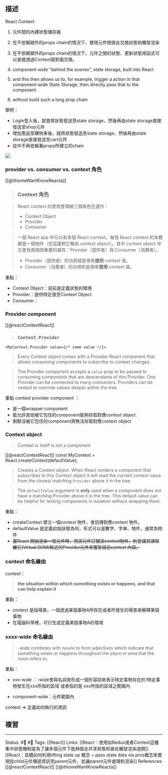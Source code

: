 ## 描述
React Context
1. 元件間的內建狀態儲存器
2. 在不依賴額外的props chain的情況下，實現元件間彼此交換狀態和觸發渲染
3. 在不依賴額外的props chain的情況下，元件之間的狀態、更新狀態用函式可以直接透過Context面對面交換。


1. component-wide "behind the scenes", state storage, built into React

2. and this then allows us to, for example, trigger a action in that component-wide State Storage, then directly pass that to the component

3. without build such a long prop chain


舉例：
- Login登入後，就會將狀態發送至state storage，然後再由state storage直接發送至shop元件
- 增加產品至購物車後，就將狀態發送至state storage，然後再由state storage直接發送至cart元件
- 從中不再依賴著props所建立的chain


![](https://res.cloudinary.com/dqfxgtyoi/image/upload/v1663607881/blog/react/context/component-wide-state-storage_caeat2.png)


### provider vs. consumer vs. context 角色
[[@ithomeWantKnowReacta]]
> ### Context 角色

> React context 的使用會環繞三個角色在運作：
>
> -   Context Object
> -   Provider
> -   Consumer

> 一個 React app 中可以有多個 React context。每個 React context 的本體都是一個物件（在這邊把它稱為 context object）。其中 context object 中又會有兩個很重要的屬性：Provider（提供者）與 Consumer（消費者）。
>
> -   Provider（提供者）的功用就是用來**提供** context 值。
> -   Consumer（消費者）的功用則是用來**使用** context 值。

重點：
- Context Object：目前是定義狀態的環境
- Provider：提供特定值至Context Object
- Consumer：

### Provider component
[[@reactContextReact]]

> ### `Context.Provider`

```
<MyContext.Provider value={/* some value */}>
```

> Every Context object comes with a Provider React component that allows consuming components to subscribe to context changes.

> The Provider component accepts a `value` prop to be passed to consuming components that are descendants of this Provider. One Provider can be connected to many consumers. Providers can be nested to override values deeper within the tree.

重點
context provider component ：
- 是一個wrapper component
- 能允許其他被它包住的component能夠存取對應context object. 
- 剩餘沒被它包住的component將無法存取對應context object

### Context object


> Context is itself is not a component
  
[[@reactContextReact]]
const MyContext = React.createContext(defaultValue);

> Creates a Context object. When React renders a component that subscribes to this Context object it will read the current context value from the closest matching `Provider` above it in the tree.

> The `defaultValue` argument is **only** used when a component does not have a matching Provider above it in the tree. This default value can be helpful for testing components in isolation without wrapping them.
  

重點：
- createContext 建立一個context 物件，會回傳對應context 物件。
- defaultValue 是定義初始狀態為何，形式可以是數字、字串、物件，通常為物件
- ~~當React 開始渲染一個元件時，而該元件訂閱該context物件，則會讓其讀取離它(Virtual DOM)較近的Provider元件來獲取目前context 內容。~~





### context 命名緣由
context：
> **the situation within which something exists or happens, and that can help explain it**


重點：
- context 是指場景，一個透過某個事物A所存在或者所發生的場景來解釋某個事物
- 在電腦科學裡，可衍生成定義某個事物A的環境
### xxxx-wide 命名緣由

> -wide combines with nouns to form adjectives which indicate that something exists or happens throughout the place or area that the noun refers to. 

重點：

- xxx-wide ：-wide會與名詞來形成一個形容詞來表示特定事物存在於/特定事物發生在xxx所指的區域 或者指的是 xxx所指的區域之範圍內

- component-wide：元件範圍內



context => 定義如何執行的資訊

## 複習

---
Status: #🌱 #📓 
Tags:
[[React]]
Links:
[[React：使用如Redux或者Context這種集中狀態機制是為了讓多個元件下能夠彼此共享狀態和彼此觸發渲染週期]]
[[React：具體如何利用lifting state up 概念 + pass state data via pros概念來實現從child元件傳遞資訊至parent元件，並讓parent元件處理和渲染]]
References:
[[@reactContextReact]]
[[@ithomeWantKnowReacta]]